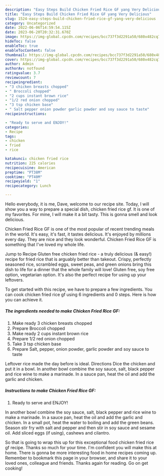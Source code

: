 ```yaml
---
description: "Easy Steps Build Chicken Fried Rice GF yang Very Delicious"
title: "Easy Steps Build Chicken Fried Rice GF yang Very Delicious"
slug: 1524-easy-steps-build-chicken-fried-rice-gf-yang-very-delicious
category: Uncategorized
date: 2022-06-06T14:59:54.115Z
date: 2023-06-20T20:32:31.670Z
image: https://img-global.cpcdn.com/recipes/bcc737f3d2291a50/680x482cq70/chicken-fried-rice-gf-recipe-main-photo.jpg
hideToc: false
enableToc: true
enableTocContent: false
thumbnail: https://img-global.cpcdn.com/recipes/bcc737f3d2291a50/680x482cq70/chicken-fried-rice-gf-recipe-main-photo.jpg
cover: https://img-global.cpcdn.com/recipes/bcc737f3d2291a50/680x482cq70/chicken-fried-rice-gf-recipe-main-photo.jpg
author: Admin
authorAv: notfound
ratingvalue: 3.7
reviewcount: 7
recipeingredient:
- "3 chicken breasts chopped"
- " Broccoli chopped"
- "2 cups instant brown rice"
- "1/2 red onion chopped"
- "3 tsp chicken base"
- " Salt pepper onion powder garlic powder and soy sauce to taste"
recipeinstructions:

- "Ready to serve and ENJOY!"
categories:
- Recipe
tags:
- chicken
- fried
- rice

katakunci: chicken fried rice 
nutrition: 225 calories
recipecuisine: American
preptime: "PT38M"
cooktime: "PT40M"
recipeyield: "1"
recipecategory: Lunch

---
```



Hello everybody, it is me, Dave, welcome to our recipe site. Today, I will show you a way to prepare a special dish, chicken fried rice gf. It is one of my favorites. For mine, I will make it a bit tasty. This is gonna smell and look delicious.

Chicken Fried Rice GF is one of the most popular of recent trending meals in the world. It's easy, it's fast, it tastes delicious. It's enjoyed by millions every day. They are nice and they look wonderful. Chicken Fried Rice GF is something that I've loved my whole life.

Jump to Recipe Gluten free chicken fried rice - a truly delicious (&amp; easy!) recipe for fried rice that is arguably better than takeout. Crispy, perfectly seasoned rice, scrambled eggs, sweet peas, and green onions bring this dish to life for a dinner that the whole family will love! Gluten free, soy free option, vegetarian option. It&#39;s also the perfect recipe for using up your leftovers.


To get started with this recipe, we have to prepare a few ingredients. You can cook chicken fried rice gf using 6 ingredients and 0 steps. Here is how you can achieve it.

<!--inarticleads1-->

##### The ingredients needed to make Chicken Fried Rice GF:

1. Make ready 3 chicken breasts chopped
1. Prepare  Broccoli chopped
1. Make ready 2 cups instant brown rice
1. Prepare 1/2 red onion chopped
1. Take 3 tsp chicken base
1. Prepare  Salt, pepper, onion powder, garlic powder and soy sauce to taste


Leftover rice made the day before is ideal. Directions Dice the chicken and put it in a bowl. In another bowl combine the soy sauce, salt, black pepper and rice wine to make a marinade. In a sauce pan, heat the oil and add the garlic and chicken. 

<!--inarticleads2-->

##### Instructions to make Chicken Fried Rice GF:


1. Ready to serve and ENJOY!

In another bowl combine the soy sauce, salt, black pepper and rice wine to make a marinade. In a sauce pan, heat the oil and add the garlic and chicken. In a small pot, heat the water to boiling and add the green beans. Season stir fry with salt and pepper and then stir in soy sauce and sesame oil. Add sliced eggs (if using), cashews and cilantro. 

So that is going to wrap this up for this exceptional food chicken fried rice gf recipe. Thanks so much for your time. I'm confident you will make this at home. There is gonna be more interesting food in home recipes coming up. Remember to bookmark this page in your browser, and share it to your loved ones, colleague and friends. Thanks again for reading. Go on get cooking!
